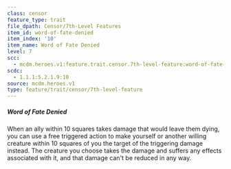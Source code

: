 ```yaml
---
class: censor
feature_type: trait
file_dpath: Censor/7th-Level Features
item_id: word-of-fate-denied
item_index: '10'
item_name: Word of Fate Denied
level: 7
scc:
  - mcdm.heroes.v1:feature.trait.censor.7th-level-feature:word-of-fate-denied
scdc:
  - 1.1.1:5.2.1.9:10
source: mcdm.heroes.v1
type: feature/trait/censor/7th-level-feature
---
```


##### Word of Fate Denied

When an ally within 10 squares takes damage that would leave them dying, you can use a free triggered action to make yourself or another willing creature within 10 squares of you the target of the triggering damage instead. The creature you choose takes the damage and suffers any effects associated with it, and that damage can't be reduced in any way.
